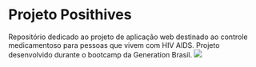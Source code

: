 # Projeto Posithives

Repositório dedicado ao projeto de aplicação web destinado ao controle medicamentoso para pessoas que vivem com HIV AIDS. Projeto desenvolvido durante o bootcamp da Generation Brasil.
 <align center><img src="https://www.behance.net/gallery/133134057/Logo-Projeto-Posithives" height=”200” width=”200”></center>

